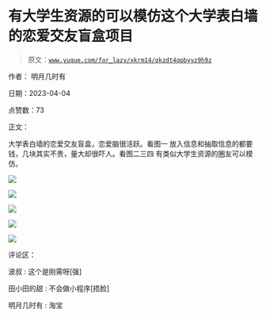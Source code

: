 # 有大学生资源的可以模仿这个大学表白墙的恋爱交友盲盒项目

> 原文：[`www.yuque.com/for_lazy/xkrm14/qkzdt4qpbyyz9h9z`](https://www.yuque.com/for_lazy/xkrm14/qkzdt4qpbyyz9h9z)

作者： 明月几时有

日期：2023-04-04

点赞数：73

正文：

大学表白墙的恋爱交友盲盒，恋爱脑很活跃。看图一 放入信息和抽取信息的都要钱，几块其实不贵，量大却很吓人。看图二三四 有类似大学生资源的圈友可以模仿。

![](img/f9ac71e6e8de0ead4c40ade212bae155.png)

![](img/7257cbb4b81f12068218267fdad6d683.png)

![](img/a65e336adc60124d9fb0688adee1cfcf.png)

![](img/e59a48489504fd241e07454f45a0abbf.png)

![](img/1c5b599aef493da327bc5e02a201a5a4.png)

评论区：

波叔 : 这个是刚需呀[强]

田小田的甜 : 不会做小程序[捂脸]

明月几时有 : 淘宝


